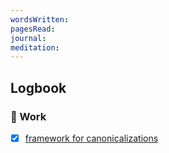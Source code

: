 ```yaml
---
wordsWritten: 
pagesRead: 
journal: 
meditation:
---
```



## Logbook

### 💼 Work
- [x] [framework for canonicalizations](things:///show?id=HMySuPGYJuQtrAjkDH5j8W)